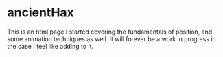 # ancientHax
This is an html page I started covering the fundamentals of position, and some animation techniques as well. It will forever be a work in progress in the case I feel like adding to it.
